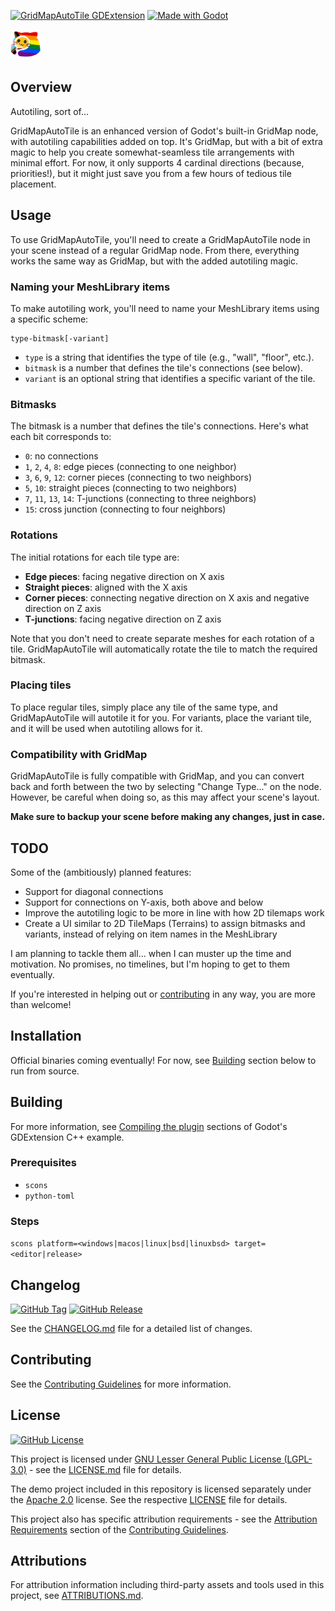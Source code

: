 [![GridMapAutoTile GDExtension](https://img.shields.io/badge/GridMapAutoTile-GDExtension-545454?labelColor=%237f00ff)](https://github.com/8f00ff/gdextension_gridmap_autotile)
[![Made with Godot](https://img.shields.io/badge/Godot%20Engine%204.4-478CBF?logo=godotengine&logoColor=fff&style=flat)](https://godotengine.org/releases/4.4/)

[<img src="https://raw.githubusercontent.com/ZoeBijl/QueerCats/refs/heads/main/MorningCoffee/SVG/QueerCatMorningCoffee_Progress.svg" width="48" height="48" alt="Morning Pride Cat"/>](https://github.com/ZoeBijl/QueerCats)

## Overview

Autotiling, sort of...

GridMapAutoTile is an enhanced version of Godot's built-in GridMap node, with autotiling capabilities added on top. It's GridMap, but with a bit of extra magic to help you create somewhat-seamless tile arrangements with minimal effort. For now, it only supports 4 cardinal directions (because, priorities!), but it might just save you from a few hours of tedious tile placement.

## Usage

<!-- ### How it works

- Name your tiles using the `type-bitmask[-variant]` format
- GridMapAutoTile analyzes neighboring tiles and swaps them with the correct variants
- Supports 4 cardinal directions (no diagonals or y-axis layers... yet!) -->

To use GridMapAutoTile, you'll need to create a GridMapAutoTile node in your scene instead of a regular GridMap node. From there, everything works the same way as GridMap, but with the added autotiling magic.

### Naming your MeshLibrary items

To make autotiling work, you'll need to name your MeshLibrary items using a specific scheme:

```
type-bitmask[-variant]
```

- `type` is a string that identifies the type of tile (e.g., "wall", "floor", etc.).
- `bitmask` is a number that defines the tile's connections (see below).
- `variant` is an optional string that identifies a specific variant of the tile.

### Bitmasks

The bitmask is a number that defines the tile's connections. Here's what each bit corresponds to:

- `0`: no connections
- `1`, `2`, `4`, `8`: edge pieces (connecting to one neighbor)
- `3`, `6`, `9`, `12`: corner pieces (connecting to two neighbors)
- `5`, `10`: straight pieces (connecting to two neighbors)
- `7`, `11`, `13`, `14`: T-junctions (connecting to three neighbors)
- `15`: cross junction (connecting to four neighbors)

### Rotations

The initial rotations for each tile type are:

- **Edge pieces**: facing negative direction on X axis
- **Straight pieces**: aligned with the X axis
- **Corner pieces**: connecting negative direction on X axis and negative direction on Z axis
- **T-junctions**: facing negative direction on Z axis

Note that you don't need to create separate meshes for each rotation of a tile. GridMapAutoTile will automatically rotate the tile to match the required bitmask.

### Placing tiles

To place regular tiles, simply place any tile of the same type, and GridMapAutoTile will autotile it for you. For variants, place the variant tile, and it will be used when autotiling allows for it.

### Compatibility with GridMap

GridMapAutoTile is fully compatible with GridMap, and you can convert back and forth between the two by selecting "Change Type..." on the node. However, be careful when doing so, as this may affect your scene's layout.

**Make sure to backup your scene before making any changes, just in case.**

## TODO

Some of the (ambitiously) planned features:

- Support for diagonal connections
- Support for connections on Y-axis, both above and below
- Improve the autotiling logic to be more in line with how 2D tilemaps work
- Create a UI similar to 2D TileMaps (Terrains) to assign bitmasks and variants, instead of relying on item names in the MeshLibrary

I am planning to tackle them all... when I can muster up the time and motivation. No promises, no timelines, but I'm hoping to get to them eventually.

If you're interested in helping out or [contributing](#contributing) in any way, you are more than welcome!

## Installation

Official binaries coming eventually! For now, see [Building](#Building) section below to run from source.

## Building

For more information, see [Compiling the plugin](https://docs.godotengine.org/en/stable/tutorials/scripting/gdextension/gdextension_cpp_example.html#compiling-the-plugin) sections of Godot's GDExtension C++ example.

### Prerequisites

- `scons`
- `python-toml`

### Steps

`scons platform=<windows|macos|linux|bsd|linuxbsd> target=<editor|release>`

## Changelog

[![GitHub Tag](https://img.shields.io/github/v/tag/8f00ff/gdextension_gridmap_autotile)](https://github.com/8f00ff/gdextension_gridmap_autotile/tags)
[![GitHub Release](https://img.shields.io/github/v/release/8f00ff/gdextension_gridmap_autotile)](https://github.com/8f00ff/gdextension_gridmap_autotile/releases)

See the [CHANGELOG.md](CHANGELOG.md) file for a detailed list of changes.

## Contributing

See the [Contributing Guidelines](CONTRIBUTING.md) for more information.

## License

[![GitHub License](https://img.shields.io/github/license/8f00ff/gdextension_gridmap_autotile)](LICENSE.md)

This project is licensed under [GNU Lesser General Public License (LGPL-3.0)](https://www.gnu.org/licenses/lgpl-3.0.en.html) - see the [LICENSE.md](LICENSE.md) file for details.

The demo project included in this repository is licensed separately under the [Apache 2.0](https://www.apache.org/licenses/LICENSE-2.0) license. See the respective [LICENSE](project/LICENSE) file for details.

This project also has specific attribution requirements - see the [Attribution Requirements](CONTRIBUTING.md#attribution-requirements) section of the [Contributing Guidelines](CONTRIBUTING.md).

## Attributions

For attribution information including third-party assets and tools used in this project, see [ATTRIBUTIONS.md](ATTRIBUTIONS.md).
